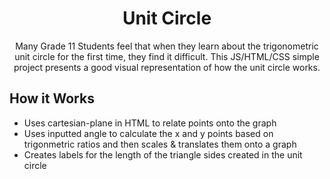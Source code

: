 <h1 align= "center">Unit Circle</h1>

<div align="center">
  Many Grade 11 Students feel that when they learn about the trigonometric unit circle for the first time, they find it difficult. This JS/HTML/CSS simple project presents a good visual representation of how the unit circle works.
</div>

## How it Works
- Uses cartesian-plane in HTML to relate points onto the graph
- Uses inputted angle to calculate the x and y points based on trigonmetric ratios and then scales & translates them onto a graph
- Creates labels for the length of the triangle sides created in the unit circle

